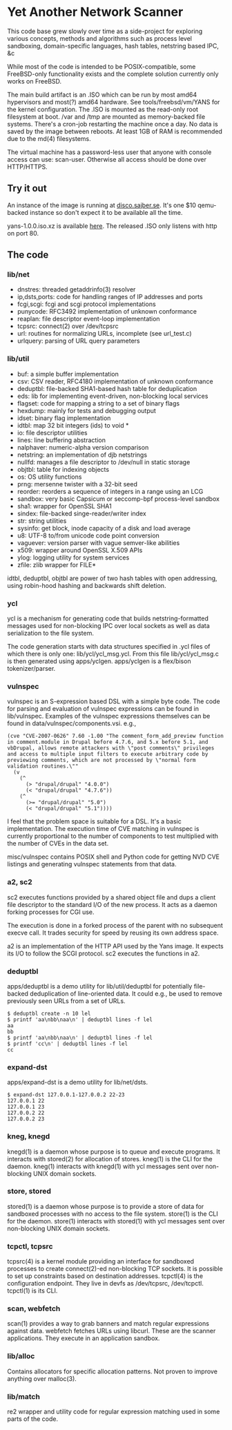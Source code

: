 # Yet Another Network Scanner

This code base grew slowly over time as a side-project for exploring
various concepts, methods and algorithms such as process level
sandboxing, domain-specific languages, hash tables, netstring based IPC, &c

While most of the code is intended to be POSIX-compatible, some
FreeBSD-only functionality exists and the complete solution currently only
works on FreeBSD.

The main build artifact is an .ISO which can be run by most amd64
hypervisors and most(?) amd64 hardware. See tools/freebsd/vm/YANS for the
kernel configuration. The .ISO is mounted as the read-only root filesystem
at boot. /var and /tmp are mounted as memory-backed file systems. There's
a cron-job restarting the machine once a day. No data is saved by the
image between reboots. At least 1GB of RAM is recommended due to the md(4)
filesystems.

The virtual machine has a password-less user that anyone with console
access can use: scan-user. Otherwise all access should be done over
HTTP/HTTPS.

## Try it out

An instance of the image is running at
[disco.sajber.se](https://disco.sajber.se/). It's one $10 qemu-backed
instance so don't expect it to be available all the time.

yans-1.0.0.iso.xz is available [here](#TODO).
The released .ISO only listens with http on port 80.

## The code

### lib/net

- dnstres: threaded getaddrinfo(3) resolver
- ip,dsts,ports: code for handling ranges of IP addresses and ports
- fcgi,scgi: fcgi and scgi protocol implementations
- punycode: RFC3492 implementation of unknown conformance
- reaplan: file descriptor event-loop implementation
- tcpsrc: connect(2) over /dev/tcpsrc
- url: routines for normalizing URLs, incomplete (see url\_test.c)
- urlquery: parsing of URL query parameters

### lib/util

- buf: a simple buffer implementation
- csv: CSV reader, RFC4180 implementation of unknown conformance
- deduptbl: file-backed SHA1-based hash table for deduplication
- eds: lib for implementing event-driven, non-blocking local services
- flagset: code for mapping a string to a set of binary flags
- hexdump: mainly for tests and debugging output
- idset: binary flag implementation
- idtbl: map 32 bit integers (ids) to void *
- io: file descriptor utilities
- lines: line buffering abstraction
- nalphaver: numeric-alpha version comparison
- netstring: an implementation of djb netstrings
- nullfd: manages a file descriptor to /dev/null in static storage
- objtbl: table for indexing objects
- os: OS utility functions
- prng: mersenne twister with a 32-bit seed
- reorder: reorders a sequence of integers in a range using an LCG
- sandbox: very basic Capsicum or seccomp-bpf process-level sandbox
- sha1: wrapper for OpenSSL SHA1
- sindex: file-backed singe-reader/writer index
- str: string utilities
- sysinfo: get block, inode capacity of a disk and load average
- u8: UTF-8 to/from unicode code point conversion
- vaguever: version parser with vague semver-like abilities
- x509: wrapper around OpenSSL X.509 APIs
- ylog: logging utility for system services
- zfile: zlib wrapper for FILE\*

idtbl, deduptbl, objtbl are power of two hash tables with open
addressing, using robin-hood hashing and backwards shift deletion.

### ycl

ycl is a mechanism for generating code that builds netstring-formatted
messages used for non-blocking IPC over local sockets as well as data
serialization to the file system.

The code generation starts with data structures specified in .ycl files
of which there is only one: lib/ycl/ycl\_msg.ycl. From this file
lib/ycl/ycl\_msg.c is then generated using apps/yclgen. apps/yclgen
is a flex/bison tokenizer/parser.

### vulnspec

vulnspec is an S-expression based DSL with a simple byte code. The
code for parsing and evaluation of vulnspec expressions can be found in
lib/vulnspec. Examples of the vulnspec expressions themselves can be found
in data/vulnspec/components.vsi. e.g.,

```
(cve "CVE-2007-0626" 7.60 -1.00 "The comment_form_add_preview function in comment.module in Drupal before 4.7.6, and 5.x before 5.1, and vbDrupal, allows remote attackers with \"post comments\" privileges and access to multiple input filters to execute arbitrary code by previewing comments, which are not processed by \"normal form validation routines.\""
  (v
    (^
      (> "drupal/drupal" "4.0.0")
      (< "drupal/drupal" "4.7.6"))
    (^
      (>= "drupal/drupal" "5.0")
      (< "drupal/drupal" "5.1"))))

```

I feel that the problem space is suitable for a DSL. It's a basic
implementation. The execution time of CVE matching in vulnspec is
currently proportional to the number of components to test multiplied with
the number of CVEs in the data set.

misc/vulnspec contains POSIX shell and Python code for getting NVD CVE
listings and generating vulnspec statements from that data.

### a2, sc2

sc2 executes functions provided by a shared object file and dups a client
file descriptor to the standard I/O of the new process. It acts as a daemon
forking processes for CGI use.

The execution is done in a forked process of the parent with no subsequent
execve call. It trades security for speed by reusing its own address space.

a2 is an implementation of the HTTP API used by the Yans image. It expects
its I/O to follow the SCGI protocol. sc2 executes the functions in a2.

### deduptbl

apps/deduptbl is a demo utility for lib/util/deduptbl for potentially
file-backed deduplication of line-oriented data. It could e.g., be used
to remove previously seen URLs from a set of URLs.

```
$ deduptbl create -n 10 lel
$ printf 'aa\nbb\naa\n' | deduptbl lines -f lel
aa
bb
$ printf 'aa\nbb\naa\n' | deduptbl lines -f lel
$ printf 'cc\n' | deduptbl lines -f lel
cc
```

### expand-dst

apps/expand-dst is a demo utility for lib/net/dsts.

```
$ expand-dst 127.0.0.1-127.0.0.2 22-23
127.0.0.1 22
127.0.0.1 23
127.0.0.2 22
127.0.0.2 23
```

### kneg, knegd

knegd(1) is a daemon whose purpose is to queue and execute programs.
It interacts with stored(2) for allocation of stores. kneg(1) is the CLI
for the daemon. kneg(1) interacts with knegd(1) with ycl messages sent
over non-blocking UNIX domain sockets.

### store, stored

stored(1) is a daemon whose purpose is to provide a store of data for
sandboxed processes with no access to the file system. store(1) is the CLI
for the daemon. store(1) interacts with stored(1) with ycl messages sent
over non-blocking UNIX domain sockets.

### tcpctl, tcpsrc

tcpsrc(4) is a kernel module providing an interface for sandboxed processes
to create connect(2)-ed non-blocking TCP sockets. It is possible to set up
constraints based on destination addresses. tcpctl(4) is the
configuration endpoint. They live in devfs as /dev/tcpsrc, /dev/tcpctl.
tcpctl(1) is its CLI.

### scan, webfetch

scan(1) provides a way to grab banners and match regular expressions
against data. webfetch fetches URLs using libcurl. These are the scanner
applications. They execute in an application sandbox.

### lib/alloc

Contains allocators for specific allocation patterns. Not proven to improve
anything over malloc(3).

### lib/match

re2 wrapper and utility code for regular expression matching used in some
parts of the code.

